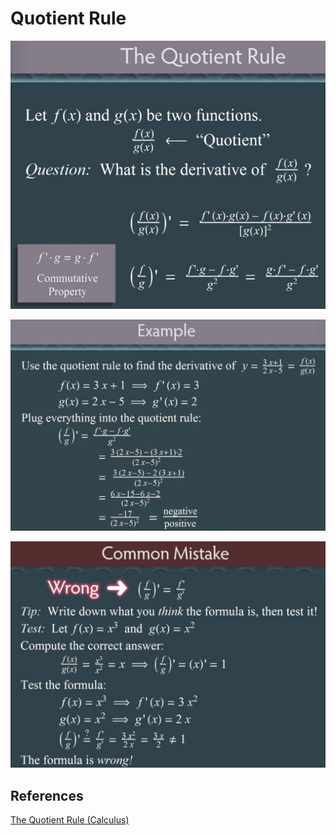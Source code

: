 # Quotient Rule

![image](../../media/Quotient-Rule-image1.jpg)

![image](../../media/Quotient-Rule-image2.jpg)

![image](../../media/Quotient-Rule-image3.jpg)

## References

[The Quotient Rule (Calculus)](https://www.youtube.com/watch?v=OPjN7Gvb4-8)
